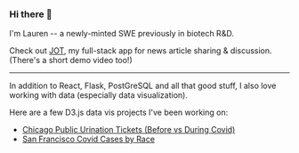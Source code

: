 ### Hi there 👋

I'm Lauren -- a newly-minted SWE previously in biotech R&D.

Check out [JOT](https://github.com/li-lauren/JOT), my full-stack app for news article sharing & discussion.  (There's a short demo video too!)

***

In addition to React, Flask, PostGreSQL and all that good stuff, I also love working with data (especially data visualization).

Here are a few D3.js data vis projects I've been working on:
- [Chicago Public Urination Tickets (Before vs During Covid)](https://github.com/li-lauren/chi_data_vis)
- [San Francisco Covid Cases by Race](https://github.com/li-lauren/sf-cov-cases-data-vis-race)
<!--
**li-lauren/li-lauren** is a ✨ _special_ ✨ repository because its `README.md` (this file) appears on your GitHub profile.

Here are some ideas to get you started:

- 🔭 I’m currently working on ...
- 🌱 I’m currently learning ...
- 👯 I’m looking to collaborate on ...
- 🤔 I’m looking for help with ...
- 💬 Ask me about ...
- 📫 How to reach me: ...
- 😄 Pronouns: ...
- ⚡ Fun fact: ...
-->
